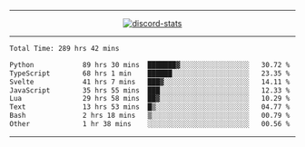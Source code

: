 <a href="https://www.github.com/ripavoid" target="_blank" rel="noreferrer">

-------

<div align='center'>
    <a href='https://discordapp.com/users/825178146797518881'>
        <img align='center' alt='discord-stats' src='https://api.discord-status.me/825178146797518881?nitro&boost=4&gradient=%231e0b1a%2C%23000000%2C%23000000%2C%23160316'></img>
    </a>
</div>

-------

<!--START_SECTION:waka-->

```txt
Total Time: 289 hrs 42 mins

Python            89 hrs 30 mins  ███████▓░░░░░░░░░░░░░░░░░   30.72 %
TypeScript        68 hrs 1 min    ██████░░░░░░░░░░░░░░░░░░░   23.35 %
Svelte            41 hrs 7 mins   ███▓░░░░░░░░░░░░░░░░░░░░░   14.11 %
JavaScript        35 hrs 55 mins  ███░░░░░░░░░░░░░░░░░░░░░░   12.33 %
Lua               29 hrs 58 mins  ██▓░░░░░░░░░░░░░░░░░░░░░░   10.29 %
Text              13 hrs 53 mins  █▒░░░░░░░░░░░░░░░░░░░░░░░   04.77 %
Bash              2 hrs 18 mins   ▒░░░░░░░░░░░░░░░░░░░░░░░░   00.79 %
Other             1 hr 38 mins    ░░░░░░░░░░░░░░░░░░░░░░░░░   00.56 %
```

<!--END_SECTION:waka-->

-------
